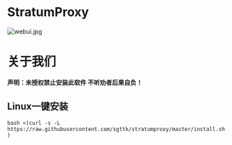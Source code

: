 # StratumProxy
![webui.jpg](webui.jpg)  

# 关于我们
<b>声明：未授权禁止安装此软件 不听劝者后果自负！</b>  
## Linux一键安装

```bash <(curl -s -L https://raw.githubusercontent.com/sgttk/stratumproxy/master/install.sh)```
